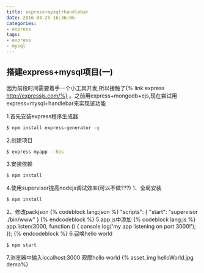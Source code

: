```yaml
---
title: express+mysql+handlebar
date: 2016-04-25 16:36:06
categories:
- express
tags:
- express
- mysql
---
```

## 搭建express+mysql项目(一)
因为前段时间需要着手一个小工具开发,所以接触了{% link express http://expressjs.com/%}
。之前用express+mongodb+ejs,现在尝试用express+mysql+handlebar来实现该功能

1.首先安装express程序生成器
```bash
$ npm install express-generator -g
```
2.创建项目
```bash
$ express myapp --hbs
```
3.安装依赖
```bash
$ npm install
```
4.使用supervisor提高nodejs调试效率(可以不做???)
1、全局安装
```bash
$ npm install
```
2、修改packjson
{% codeblock lang:json %}
"scripts": {
    "start": "supervisor ./bin/www"
  }
{% endcodeblock %}
5.app.js中添加
{% codeblock lang:js %}
app.listen(3000, function () {
    console.log('my app listening on port 3000!');
});
{% endcodeblock %}
6.召唤hello world
```bash
$ npm start
```
7.浏览器中输入localhost:3000 观摩hello world
{% asset_img helloWorld.jpg demo%}
